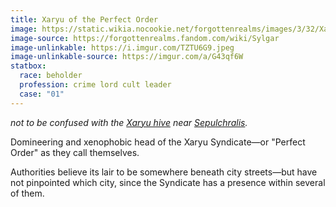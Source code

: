 ```yaml
---
title: Xaryu of the Perfect Order
image: https://static.wikia.nocookie.net/forgottenrealms/images/3/32/Xanathar-5e.jpg
image-source: https://forgottenrealms.fandom.com/wiki/Sylgar
image-unlinkable: https://i.imgur.com/TZTU6G9.jpeg
image-unlinkable-source: https://imgur.com/a/G43qf6W
statbox:
  race: beholder
  profession: crime lord cult leader
  case: "01"
---
```


*not to be confused with the [Xaryu hive](xaryu-hive) near [Sepulchralis](../locales/sepulchralis).*

Domineering and xenophobic head of the Xaryu Syndicate&mdash;or "Perfect Order" as they call themselves.

Authorities believe its lair to be somewhere beneath city streets&mdash;but have not pinpointed which city, since the Syndicate has a presence within several of them.
